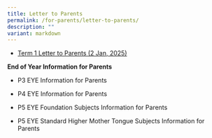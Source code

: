 ```yaml
---
title: Letter to Parents
permalink: /for-parents/letter-to-parents/
description: ""
variant: markdown
---
```

<ul data-tight="true" class="tight">
<li>
<p><a href="/files/Letter to Parents/Term_1_Letter_to_Parents_2_Jan_2025.pdf" rel="noopener nofollow" target="_blank">Term 1 Letter to Parents (2 Jan, 2025)</a>
</p>
</li>
</ul>
<p><strong>End of Year Information for Parents</strong>
</p>
<ul data-tight="true" class="tight">
<li>
<p>P3 EYE Information for Parents</p>
</li>
<li>
<p>P4 EYE Information for Parents</p>
</li>
<li>
<p>P5 EYE Foundation Subjects Information for Parents</p>
</li>
<li>
<p>P5 EYE Standard Higher Mother Tongue Subjects Information for Parents</p>
</li>
</ul>
<p></p>